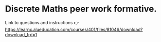 # Discrete Maths peer work formative.
Link to questions and instructions 👉
https://learnx.alueducation.com/courses/401/files/81046/download?download_frd=1
